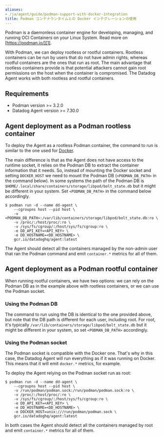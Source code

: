 ```yaml
---
aliases:
- /ja/agent/guide/podman-support-with-docker-integration
title: Podman コンテナランタイムとの Docker インテグレーションの使用
---
```


Podman is a daemonless container engine for developing, managing, and running OCI Containers on your Linux System. Read more on [https://podman.io/][1].

With Podman, we can deploy rootless or rootful containers. Rootless containers can be run by users that do not have admin rights, whereas rootful containers are the ones that run as root.
The main advantage that rootless containers provide is that potential attackers cannot gain root permissions on the host when the container is compromised.
The Datadog Agent works with both rootless and rootful containers.

## Requirements

* Podman version >= 3.2.0
* Datadog Agent version >= 7.30.0

## Agent deployment as a Podman rootless container

To deploy the Agent as a rootless Podman container, the command to run is similar to the one used for [Docker][2].

The main difference is that as the Agent does not have access to the runtime socket, it relies on the Podman DB to extract the container information that it needs. So, instead of mounting the Docker socket and setting `DOCKER_HOST` we need to mount the Podman DB (`<PODMAN_DB_PATH>` in the command below).
In some systems the path of the Podman DB is `$HOME/.local/share/containers/storage/libpod/bolt_state.db` but it might be different in your system. Set `<PODMAN_DB_PATH>` in the command below accordingly.

```
$ podman run -d --name dd-agent \
    --cgroupns host --pid host \
    -v <PODMAN_DB_PATH>:/var/lib/containers/storage/libpod/bolt_state.db:ro \
    -v /proc/:/host/proc/:ro \
    -v /sys/fs/cgroup/:/host/sys/fs/cgroup:ro \
    -e DD_API_KEY=<API_KEY> \
    -e DD_HOSTNAME=<DD_HOSTNAME> \
    gcr.io/datadoghq/agent:latest
```

The Agent should detect all the containers managed by the non-admin user that ran the Podman command and emit `container.*` metrics for all of them.

## Agent deployment as a Podman rootful container

When running rootful containers, we have two options: we can rely on the Podman DB as in the example above with rootless containers, or we can use the Podman socket.

### Using the Podman DB

The command to run using the DB is identical to the one provided above, but note that the DB path is different for each user, including root. For root, it's typically `/var/lib/containers/storage/libpod/bolt_state.db` but it might be different in your system, so set `<PODMAN_DB_PATH>` accordingly.

### Using the Podman socket

The Podman socket is compatible with the Docker one. That's why in this case, the Datadog Agent will run everything as if it was running on Docker. This means that it will emit `docker.*` metrics, for example.

To deploy the Agent relying on the Podman socket run as root:
```
$ podman run -d --name dd-agent \
    --cgroupns host --pid host \
    -v /run/podman/podman.sock:/run/podman/podman.sock:ro \
    -v /proc/:/host/proc/:ro \
    -v /sys/fs/cgroup/:/host/sys/fs/cgroup:ro \
    -e DD_API_KEY=<API_KEY> \
    -e DD_HOSTNAME=<DD_HOSTNAME> \
    -e DOCKER_HOST=unix:///run/podman/podman.sock \
    gcr.io/datadoghq/agent:latest
```

In both cases the Agent should detect all the containers managed by root and emit `container.*` metrics for all of them.

[1]: https://podman.io/
[2]: /ja/agent/docker